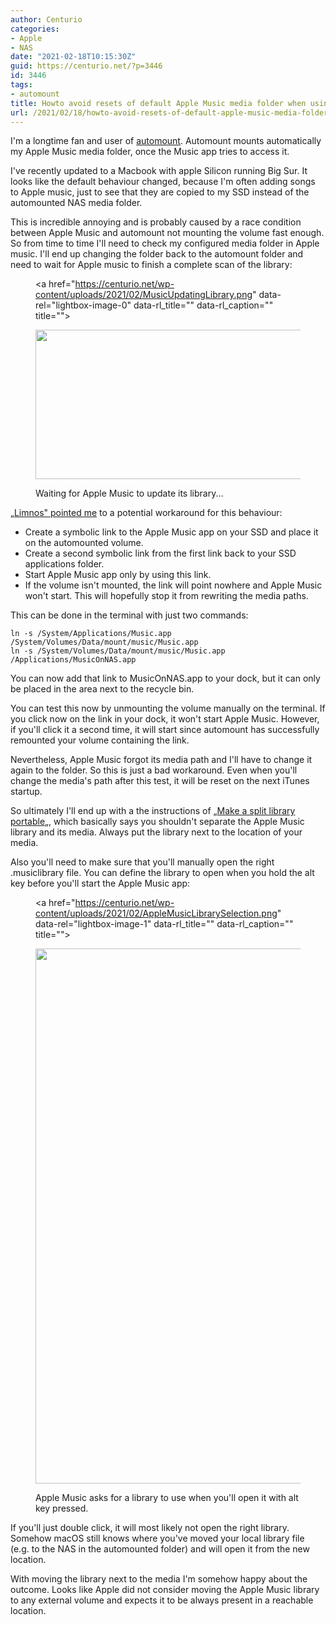 ```yaml
---
author: Centurio
categories:
- Apple
- NAS
date: "2021-02-18T10:15:30Z"
guid: https://centurio.net/?p=3446
id: 3446
tags:
- automount
title: Howto avoid resets of default Apple Music media folder when using a NAS
url: /2021/02/18/howto-avoid-resets-of-default-apple-music-media-folder-when-using-a-nas/
---
```

I'm a longtime fan and user of [automount](https://centurio.net/2016/03/16/automount-network-shares-on-mac-os-for-use-in-itunes/). Automount mounts automatically my Apple Music media folder, once the Music app tries to access it.

I've recently updated to a Macbook with apple Silicon running Big Sur. It looks like the default behaviour changed, because I'm often adding songs to Apple music, just to see that they are copied to my SSD instead of the automounted NAS media folder.

This is incredible annoying and is probably caused by a race condition between Apple Music and automount not mounting the volume fast enough. So from time to time I'll need to check my configured media folder in Apple music. I'll end up changing the folder back to the automount folder and need to wait for Apple music to finish a complete scan of the library:<figure class="wp-block-image size-large"><a href="https://centurio.net/wp-content/uploads/2021/02/MusicUpdatingLibrary.png" data-rel="lightbox-image-0" data-rl\_title="" data-rl\_caption="" title="">

<img loading="lazy" width="452" height="239" src="https://centurio.net/wp-content/uploads/2021/02/MusicUpdatingLibrary.png" alt="" class="wp-image-3447" srcset="https://centurio.net/wp-content/uploads/2021/02/MusicUpdatingLibrary.png 452w, https://centurio.net/wp-content/uploads/2021/02/MusicUpdatingLibrary-300x159.png 300w" sizes="(max-width: 452px) 100vw, 452px" /> </a><figcaption>Waiting for Apple Music to update its library...</figcaption></figure> 

[&#8222;Limnos" pointed me](https://discussions.apple.com/thread/252216475) to a potential workaround for this behaviour:

  * Create a symbolic link to the Apple Music app on your SSD and place it on the automounted volume.
  * Create a second symbolic link from the first link back to your SSD applications folder.
  * Start Apple Music app only by using this link.
  * If the volume isn't mounted, the link will point nowhere and Apple Music won't start. This will hopefully stop it from rewriting the media paths.

This can be done in the terminal with just two commands:

```
ln -s /System/Applications/Music.app /System/Volumes/Data/mount/music/Music.app
ln -s /System/Volumes/Data/mount/music/Music.app /Applications/MusicOnNAS.app
```

You can now add that link to MusicOnNAS.app to your dock, but it can only be placed in the area next to the recycle bin.

You can test this now by unmounting the volume manually on the terminal. If you click now on the link in your dock, it won't start Apple Music. However, if you'll click it a second time, it will start since automount has successfully remounted your volume containing the link.

Nevertheless, Apple Music forgot its media path and I'll have to change it again to the folder. So this is just a bad workaround. Even when you'll change the media's path after this test, it will be reset on the next iTunes startup.

So ultimately I'll end up with a the instructions of &#8222;[Make a split library portable](https://discussions.apple.com/docs/DOC-7392)&#8222;, which basically says you shouldn't separate the Apple Music library and its media. Always put the library next to the location of your media.

Also you'll need to make sure that you'll manually open the right .musiclibrary file. You can define the library to open when you hold the alt key before you'll start the Apple Music app:<figure class="wp-block-image size-large"><a href="https://centurio.net/wp-content/uploads/2021/02/AppleMusicLibrarySelection.png" data-rel="lightbox-image-1" data-rl\_title="" data-rl\_caption="" title="">

<img loading="lazy" width="744" height="856" src="https://centurio.net/wp-content/uploads/2021/02/AppleMusicLibrarySelection.png" alt="" class="wp-image-3448" srcset="https://centurio.net/wp-content/uploads/2021/02/AppleMusicLibrarySelection.png 744w, https://centurio.net/wp-content/uploads/2021/02/AppleMusicLibrarySelection-261x300.png 261w" sizes="(max-width: 744px) 100vw, 744px" /> </a><figcaption>Apple Music asks for a library to use when you'll open it with alt key pressed.</figcaption></figure> 

If you'll just double click, it will most likely not open the right library. Somehow macOS still knows where you've moved your local library file (e.g. to the NAS in the automounted folder) and will open it from the new location.

With moving the library next to the media I'm somehow happy about the outcome. Looks like Apple did not consider moving the Apple Music library to any external volume and expects it to be always present in a reachable location.
